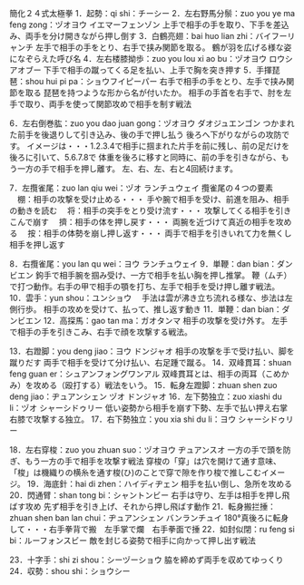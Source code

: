 簡化２４式太極拳
1．起勢：qi shi：チーシー
2．左右野馬分鬃：zuo you ye ma feng zong：ヅオヨウ イエマーフェンゾン
上手で相手の手を取り、下手を差込み、両手を分け開きながら押し倒す
3．白鶴亮翅：bai huo lian zhi：バイフーリャンチ
左手で相手の手をとり、右手で挟み関節を取る。
鶴が羽を広げる様な姿になぞらえた呼び名
4．左右楼膝拗歩：zuo you lou xi ao bu：ヅオヨウ ロウシアオブー
下手で相手の蹴ってくる足を払い、上手で胸を突き押す
5．手揮琵琶：shou hui pi pa：ショウフイピーパー
右手で相手の手をとり、左手で挟み関節を取る
琵琶を持つような形から名が付いたか。
相手の手首を右手で、肘を左手で取り、両手を使って関節攻めで相手を制す戦法

6．左右倒巻肱：zuo you dao juan gong：ヅオヨウ ダオジュエンゴン
つかまれた前手を後退りして引き込み、後の手で押し払う
後ろへ下がりながらの攻防です。
イメージは・・・1.2.3.4で相手に掴まれた片手を前に残し、前の足だけを後ろに引いて、5.6.7.8で
体重を後ろに移すと同時に、前の手を引きながら、もう一方の手で相手を押し離す。
左、右、左、右と4回続けます。

7．左攬雀尾：zuo lan qiu wei：ヅオ ランチュウェイ
攬雀尾の４つの要素
　棚：相手の攻撃を受け止める・・・
手や腕で相手を受け、前進を阻み、相手の動きを読む
　将：相手の突手をとり受け流す・・・
攻撃してくる相手を引きこんで崩す
　擠：相手の体を押し戻す・・・
両腕を近づけて真近の相手を攻める
　按：相手の体勢を崩し押し返す・・・
両手で相手を引きいれて力を無くし相手を押し返す

8．右攬雀尾：you lan qu wei：ヨウ ランチュウェイ
9．単鞭：dan bian：ダンビエン
鉤手で相手腕を掴み受け、一方で相手を払い胸を押し推掌。
鞭（ムチ）で打つ動作。右手の甲で相手の顎を打ち、左手で相手を受け押し離す戦法。
10．雲手：yun shou：ユンショウ　
手法は雲が沸き立ち流れる様な、歩法は左側行歩。
相手の攻めを受けて、払って、推し返す動き
11．単鞭：dan bian：ダンビエン
12．高探馬：gao tan ma：ガオタンマ
相手の攻撃を受け外す。
左手で相手の手を引きこみ、右手で顔を攻撃する戦法。

13．右蹬脚：you deng jiao：ヨウ ドンジャオ
相手の攻撃を手で受け払い、脚を蹴りだす
両手で相手を受けて分け払い、右足踵で蹴る。
14．双峰貫耳：shuan feng guan er：シュアンフォングワンアル
双峰貫耳とは、相手の両耳（こめかみ）を攻める（殴打する）戦法をいう。
15．転身左蹬脚：zhuan shen zuo deng jiao：ヂュアンシェン ヅオ ドンジャオ
16．左下勢独立：zuo xiashi du li：ヅオ シャーシドゥリー
低い姿勢から相手を崩す下勢、左手で払い押え右掌右膝で攻撃する独立。
17．右下勢独立：you xia shi du li：ヨウ シャーシドゥリー

18．左右穿梭：zuo you zhuan suo：ヅオヨウ ヂュアンスオ
一方の手で頭を防ぎ、もう一方の手で相手を攻撃す戦法
穿梭の「穿」は穴を開けて通す意味、「梭」は機織りの横糸を通す梭(ひ)のことで穿で隙を作り梭で推しこむイメージ。
19．海底針：hai di zhen：ハイディヂェン
相手を払い倒し、急所を攻める
20．閃通臂：shan tong bi：シャントンビー
右手は守り、左手は相手を押し飛ばす攻め
先ず相手を引き上げ、それから押し飛ばす動作
21．転身搬拦捶：zhuan shen ban lan chui：ヂュアンシェン バンランチュイ
180°真後ろに転身して・・・右手拳背で搬　左手掌で爛　右手拳面で捶
22．如封似閉：ru feng si bi：ルーフォンスビー
敵を封じる姿勢で相手に向かって押し出す戦法

23．十字手：shi zi shou：シーヅーショウ
脇を締めず両手を収めてゆっくり
24．収勢：shou shi：ショウシー
